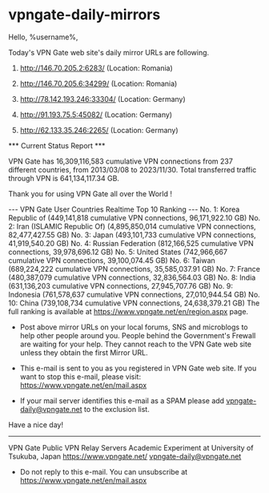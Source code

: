 # vpngate-daily-mirrors

Hello, %username%,

Today's VPN Gate web site's daily mirror URLs are following.

1. http://146.70.205.2:6283/
   (Location: Romania)

2. http://146.70.205.6:34299/
   (Location: Romania)

3. http://78.142.193.246:33304/
   (Location: Germany)

4. http://91.193.75.5:45082/
   (Location: Germany)

5. http://62.133.35.246:2265/
   (Location: Germany)


*** Current Status Report ***

VPN Gate has 16,309,116,583 cumulative VPN connections from 237 different countries, from 2013/03/08 to 2023/11/30.
Total transferred traffic through VPN is 641,134,117.34 GB.

Thank you for using VPN Gate all over the World !


--- VPN Gate User Countries Realtime Top 10 Ranking ---
No. 1: Korea Republic of (449,141,818 cumulative VPN connections, 96,171,922.10 GB)
No. 2: Iran (ISLAMIC Republic Of) (4,895,850,014 cumulative VPN connections, 82,477,427.55 GB)
No. 3: Japan (493,101,733 cumulative VPN connections, 41,919,540.20 GB)
No. 4: Russian Federation (812,166,525 cumulative VPN connections, 39,978,696.12 GB)
No. 5: United States (742,966,667 cumulative VPN connections, 39,100,074.45 GB)
No. 6: Taiwan (689,224,222 cumulative VPN connections, 35,585,037.91 GB)
No. 7: France (480,387,079 cumulative VPN connections, 32,836,564.03 GB)
No. 8: India (631,136,203 cumulative VPN connections, 27,945,707.76 GB)
No. 9: Indonesia (761,578,637 cumulative VPN connections, 27,010,944.54 GB)
No. 10: China (739,108,734 cumulative VPN connections, 24,638,379.21 GB)
The full ranking is available at https://www.vpngate.net/en/region.aspx page.


* Post above mirror URLs on your local forums, SNS and microblogs
  to help other people around you.
  People behind the Government's Frewall are waiting for your help.
  They cannot reach to the VPN Gate web site
  unless they obtain the first Mirror URL.

* This e-mail is sent to you as you registered in VPN Gate web site.
  If you want to stop this e-mail, please visit:
  https://www.vpngate.net/en/mail.aspx

* If your mail server identifies this e-mail as a SPAM
  please add vpngate-daily@vpngate.net to the exclusion list.

Have a nice day!

------------------------------------------------------
VPN Gate Public VPN Relay Servers
Academic Experiment at University of Tsukuba, Japan
https://www.vpngate.net/
vpngate-daily@vpngate.net
* Do not reply to this e-mail.
  You can unsubscribe at https://www.vpngate.net/en/mail.aspx


